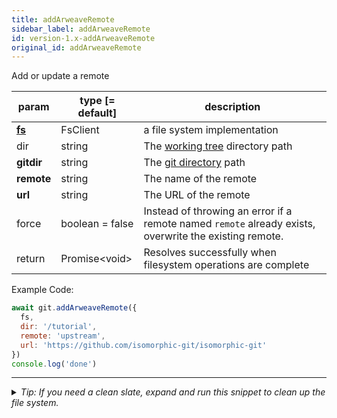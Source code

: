 ```yaml
---
title: addArweaveRemote
sidebar_label: addArweaveRemote
id: version-1.x-addArweaveRemote
original_id: addArweaveRemote
---
```


Add or update a remote

| param          | type [= default] | description                                                                                            |
| -------------- | ---------------- | ------------------------------------------------------------------------------------------------------ |
| [**fs**](./fs) | FsClient         | a file system implementation                                                                           |
| dir            | string           | The [working tree](dir-vs-gitdir.md) directory path                                                    |
| **gitdir**     | string           | The [git directory](dir-vs-gitdir.md) path                                                             |
| **remote**     | string           | The name of the remote                                                                                 |
| **url**        | string           | The URL of the remote                                                                                  |
| force          | boolean = false  | Instead of throwing an error if a remote named `remote` already exists, overwrite the existing remote. |
| return         | Promise\<void\>  | Resolves successfully when filesystem operations are complete                                          |

Example Code:

```js live
await git.addArweaveRemote({
  fs,
  dir: '/tutorial',
  remote: 'upstream',
  url: 'https://github.com/isomorphic-git/isomorphic-git'
})
console.log('done')
```


---

<details>
<summary><i>Tip: If you need a clean slate, expand and run this snippet to clean up the file system.</i></summary>

```js live
window.fs = new LightningFS('fs', { wipe: true })
window.pfs = window.fs.promises
console.log('done')
```
</details>

<script>
(function rewriteEditLink() {
  const el = document.querySelector('a.edit-page-link.button');
  if (el) {
    el.href = 'https://github.com/isomorphic-git/isomorphic-git/edit/main/src/api/addArweaveRemote.js';
  }
})();
</script>